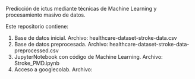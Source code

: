 Predicción de ictus mediante técnicas de Machine Learning y procesamiento masivo de datos.

Este repositorio contiene:
1. Base de datos inicial. Archivo: healthcare-dataset-stroke-data.csv
2. Base de datos preprocesada. Archivo: healthcare-dataset-stroke-data-preprocessed.csv
3. JupyterNotebook con código de Machine Learning. Archivo: Stroke_PMD.ipynb
4. Acceso a googlecolab. Archivo:
